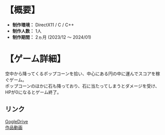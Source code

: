 # 【概要】
- **制作環境：** DirectX11 / C / C++  
- **制作人数：** 1人  
- **制作期間：** 2ヵ月 (2023/12 ～ 2024/01)  


# 【ゲーム詳細】
空中から降ってくるポップコーンを拾い、中心にある円の中に運んでスコアを稼ぐゲーム。  
ポップコーンのほかに石も降っており、石に当たってしまうとダメージを受け、HPが0になるとゲーム終了。  

## リンク
[GogleDrive](https://drive.google.com/drive/folders/1rclOO341Nk0GNHLNg7EiJoeVuJVKtHH8)  
[作品動画](https:///drive.google.com/file/d/176hlRVUendUjK-mvxVkRowKuT_jGORuV)

